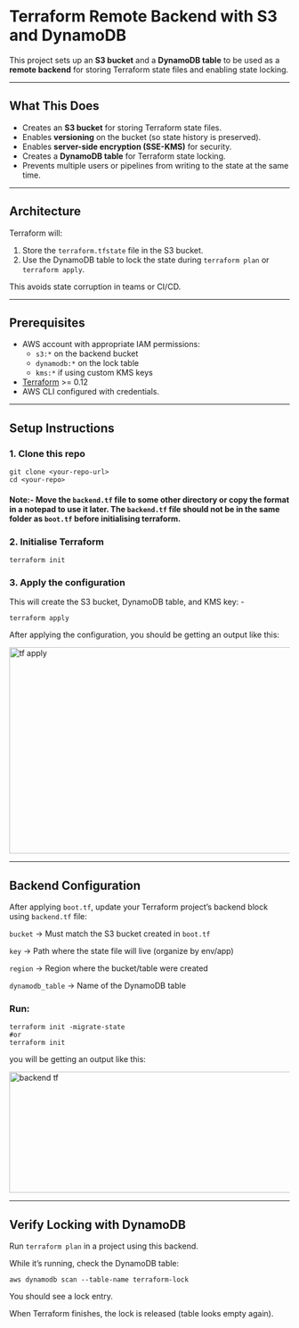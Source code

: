 # Terraform Remote Backend with S3 and DynamoDB

This project sets up an **S3 bucket** and a **DynamoDB table** to be used as a **remote backend** for storing Terraform state files and enabling state locking.

---

## What This Does
- Creates an **S3 bucket** for storing Terraform state files.
- Enables **versioning** on the bucket (so state history is preserved).
- Enables **server-side encryption (SSE-KMS)** for security.
- Creates a **DynamoDB table** for Terraform state locking.
- Prevents multiple users or pipelines from writing to the state at the same time.

---

## Architecture
Terraform will:
1. Store the `terraform.tfstate` file in the S3 bucket.  
2. Use the DynamoDB table to lock the state during `terraform plan` or `terraform apply`.  

This avoids state corruption in teams or CI/CD.

---

## Prerequisites
- AWS account with appropriate IAM permissions:
  - `s3:*` on the backend bucket
  - `dynamodb:*` on the lock table
  - `kms:*` if using custom KMS keys
- [Terraform](https://developer.hashicorp.com/terraform/downloads) >= 0.12
- AWS CLI configured with credentials.

---

## Setup Instructions

### 1. Clone this repo
```
git clone <your-repo-url>
cd <your-repo>
```
#### Note:- Move the `backend.tf` file to some other directory or copy the format in a notepad to use it later. The `backend.tf` file should not be in the same folder as `boot.tf` before initialising terraform.

### 2. Initialise Terraform
```
terraform init
```

### 3. Apply the configuration
This will create the S3 bucket, DynamoDB table, and KMS key: -
```
terraform apply
```
After applying the configuration, you should be getting an output like this:

<img width="1024" height="370" alt="tf apply" src="https://github.com/user-attachments/assets/66f5f0cd-f34c-4a3f-b31d-d0c5a5ccef6b" />

---

## Backend Configuration
After applying `boot.tf`, update your Terraform project’s backend block using `backend.tf` file:

`bucket` → Must match the S3 bucket created in `boot.tf`

`key` → Path where the state file will live (organize by env/app)

`region` → Region where the bucket/table were created

`dynamodb_table` → Name of the DynamoDB table



### Run:
```
terraform init -migrate-state
#or
terraform init
```

you will be getting an output like this:

<img width="691" height="217" alt="backend tf" src="https://github.com/user-attachments/assets/d24ca58a-6c15-4b80-85dc-0aeb509687c8" />

---

## Verify Locking with DynamoDB

Run `terraform plan` in a project using this backend.

While it’s running, check the DynamoDB table:
```
aws dynamodb scan --table-name terraform-lock
```
You should see a lock entry.

When Terraform finishes, the lock is released (table looks empty again).


